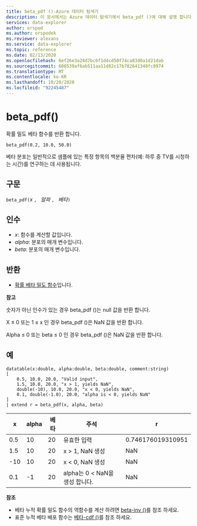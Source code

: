 ```yaml
---
title: beta_pdf ()-Azure 데이터 탐색기
description: 이 문서에서는 Azure 데이터 탐색기에서 beta_pdf ()에 대해 설명 합니다.
services: data-explorer
author: orspod
ms.author: orspodek
ms.reviewer: alexans
ms.service: data-explorer
ms.topic: reference
ms.date: 02/13/2020
ms.openlocfilehash: 6ef26e3a24d7bc6f1d4cd50f74ca83d0a1d21dab
ms.sourcegitcommit: 608539af6ab511aa11d82c17b782641340fc8974
ms.translationtype: MT
ms.contentlocale: ko-KR
ms.lasthandoff: 10/20/2020
ms.locfileid: "92245487"
---
```

# <a name="beta_pdf"></a>beta_pdf()

확률 밀도 베타 함수를 반환 합니다.

```kusto
beta_pdf(0.2, 10.0, 50.0)
```

베타 분포는 일반적으로 샘플에 있는 특정 항목의 백분율 편차(예: 하루 중 TV를 시청하는 시간)를 연구하는 데 사용됩니다.

## <a name="syntax"></a>구문

`beta_pdf(`*x* `, ` *알파* `, ` *베타*`)`

## <a name="arguments"></a>인수

* *x*: 함수를 계산할 값입니다.
* *alpha*: 분포의 매개 변수입니다.
* *beta*: 분포의 매개 변수입니다.

## <a name="returns"></a>반환

* [확률 베타 밀도 함수](https://en.wikipedia.org/wiki/Beta_distribution#Probability_density_function)입니다.

**참고**

숫자가 아닌 인수가 있는 경우 beta_pdf ()는 null 값을 반환 합니다.

X ≤ 0 또는 1 ≤ x 인 경우 beta_pdf ()은 NaN 값을 반환 합니다.

Alpha ≤ 0 또는 beta ≤ 0 인 경우 beta_pdf ()은 NaN 값을 반환 합니다.

## <a name="examples"></a>예

<!-- csl: https://help.kusto.windows.net/Samples -->
```kusto
datatable(x:double, alpha:double, beta:double, comment:string)
[
    0.5, 10.0, 20.0, "Valid input",
    1.5, 10.0, 20.0, "x > 1, yields NaN",
    double(-10), 10.0, 20.0, "x < 0, yields NaN",
    0.1, double(-1.0), 20.0, "alpha is < 0, yields NaN"
]
| extend r = beta_pdf(x, alpha, beta)
```

|x|alpha|베타|주석|r|
|---|---|---|---|---|
|0.5|10|20|유효한 입력|0.746176019310951|
|1.5|10|20|x > 1, NaN 생성|NaN|
|-10|10|20|x < 0, NaN 생성|NaN|
|0.1|-1|20|alpha는 0 < NaN을 생성 합니다.|NaN|

**참조**

* 베타 누적 확률 밀도 함수의 역함수를 계산 하려면 [beta-inv ()](./beta-invfunction.md)를 참조 하세요.
* 표준 누적 베타 배포 함수는 [베타-cdf ()](./beta-cdffunction.md)를 참조 하세요.
